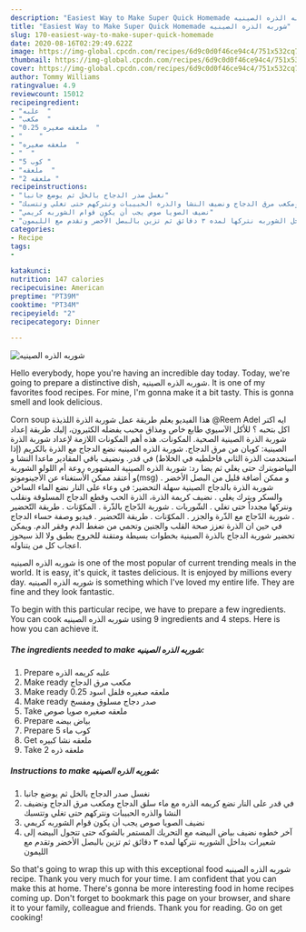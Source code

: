 ```yaml
---
description: "Easiest Way to Make Super Quick Homemade شوربه الذره الصينيه"
title: "Easiest Way to Make Super Quick Homemade شوربه الذره الصينيه"
slug: 170-easiest-way-to-make-super-quick-homemade
date: 2020-08-16T02:29:49.622Z
image: https://img-global.cpcdn.com/recipes/6d9c0d0f46ce94c4/751x532cq70/الصورة-الرئيسية-لوصفةشوربه-الذره-الصينيه.jpg
thumbnail: https://img-global.cpcdn.com/recipes/6d9c0d0f46ce94c4/751x532cq70/الصورة-الرئيسية-لوصفةشوربه-الذره-الصينيه.jpg
cover: https://img-global.cpcdn.com/recipes/6d9c0d0f46ce94c4/751x532cq70/الصورة-الرئيسية-لوصفةشوربه-الذره-الصينيه.jpg
author: Tommy Williams
ratingvalue: 4.9
reviewcount: 15012
recipeingredient:
- "علبه  "
- "مكعب  "
- "0.25 ملعقه صغيره  "
- "    "
- "ملعقه صغيره  "
- "  "
- "5 كوب "
- "ملعقه  "
- "2 ملعقه "
recipeinstructions:
- "نغسل صدر الدجاج بالخل ثم يوضع جانبا"
- "في قدر على النار نضع كريمه الذره مع ماء سلق الدجاج ومكعب مرق الدجاج ونضيف النشا والذره الحبيبات ونتركهم حتى تغلي وتتسبك"
- "نضيف الصويا صوص يجب أن يكون قوام الشوربه كريمي"
- "آخر خطوه نضيف بياض البيضه مع التحريك المستمر بالشوكه حتى تتحول البيضه إلى شعيرات بداخل الشوربه نتركها لمده ٣ دقائق ثم تزين بالبصل الأخضر وتقدم مع الليمون"
categories:
- Recipe
tags:
- 

katakunci:  
nutrition: 147 calories
recipecuisine: American
preptime: "PT39M"
cooktime: "PT34M"
recipeyield: "2"
recipecategory: Dinner

---
```



![شوربه الذره الصينيه](https://img-global.cpcdn.com/recipes/6d9c0d0f46ce94c4/751x532cq70/الصورة-الرئيسية-لوصفةشوربه-الذره-الصينيه.jpg)

Hello everybody, hope you're having an incredible day today. Today, we're going to prepare a distinctive dish, شوربه الذره الصينيه. It is one of my favorites food recipes. For mine, I'm gonna make it a bit tasty. This is gonna smell and look delicious.

Corn soup هذا الفيديو يعلم طريقة عمل شوربة الذرة اللذيذة @Reem Adel ايه اكتر اكل بتحبه ؟ للأكل الآسيوي طابع خاص ومذاق محبب يفضله الكثيرون، إليك طريقة إعداد شوربة الذرة الصينية الصحية. المكونات. هذه أهم المكونات اللازمة لإعداد شوربة الذرة الصينية: كوبان من مرق الدجاج. شوربة الذره الصينيه نضع الدجاج مع الذرة بالكريم (إذا استخدمت الذرة الثاني فاخلطيه في الخلاط) في قدر. ونضيف باقي المقادير ماعدا النشا و البياضويترك حتى يغلي ثم يضا رد: شوربة الذره الصينية المشهوره روعة أم اللولو الشوربة و أعتقد ممكن الأستغناء عن الأجينوموتو(msg) و ممكن أضافة قليل من البصل الأخضر . شوربة الذرة بالدجاج الصينية سهلة التحضير: في وعاء على النار نضع الماء الساخن والسكر ويترك يغلي . نضيف كريمة الذرة، الذرة الحب وقطع الدجاج المسلوقة ونقلب ونتركها مجدداً حتى تغلي . الشّوربات . شوربة الدّجاج بالذّرة . المكوّنات . طريقة التّحضير . شوربة الدّجاج مع الذّرة والجزر . المكوّنات . طريقة التّحضير . فيديو وصفة حساء الدجاج في حين ان الذرة تعزز صحة القلب والجنين وتحمي من ضغط الدم وفقر الدم. ويمكن تحضير شوربة الدجاج بالذرة الصينية بخطوات بسيطة ومتقنة للخروج بطبق ولا الذ سيحوز اعجاب كل من يتناوله.

شوربه الذره الصينيه is one of the most popular of current trending meals in the world. It is easy, it's quick, it tastes delicious. It is enjoyed by millions every day. شوربه الذره الصينيه is something which I've loved my entire life. They are fine and they look fantastic.


To begin with this particular recipe, we have to prepare a few ingredients. You can cook شوربه الذره الصينيه using 9 ingredients and 4 steps. Here is how you can achieve it.

<!--inarticleads1-->

##### The ingredients needed to make شوربه الذره الصينيه:

1. Prepare علبه كريمه الذره
1. Make ready مكعب مرق الدجاج
1. Make ready 0.25 ملعقه صغيره فلفل اسود
1. Make ready  صدر دجاج مسلوق ومفسخ
1. Take ملعقه صغيره صويا صوص
1. Prepare  بياض بيضه
1. Prepare 5 كوب ماء
1. Get ملعقه نشا كبيره
1. Take 2 ملعقه ذره




<!--inarticleads2-->

##### Instructions to make شوربه الذره الصينيه:

1. نغسل صدر الدجاج بالخل ثم يوضع جانبا
1. في قدر على النار نضع كريمه الذره مع ماء سلق الدجاج ومكعب مرق الدجاج ونضيف النشا والذره الحبيبات ونتركهم حتى تغلي وتتسبك
1. نضيف الصويا صوص يجب أن يكون قوام الشوربه كريمي
1. آخر خطوه نضيف بياض البيضه مع التحريك المستمر بالشوكه حتى تتحول البيضه إلى شعيرات بداخل الشوربه نتركها لمده ٣ دقائق ثم تزين بالبصل الأخضر وتقدم مع الليمون




So that's going to wrap this up with this exceptional food شوربه الذره الصينيه recipe. Thank you very much for your time. I am confident that you can make this at home. There's gonna be more interesting food in home recipes coming up. Don't forget to bookmark this page on your browser, and share it to your family, colleague and friends. Thank you for reading. Go on get cooking!
